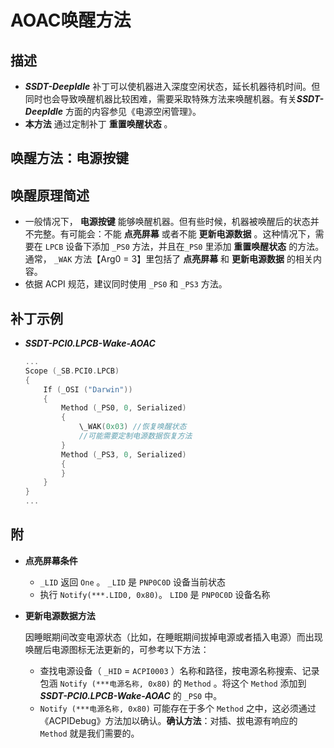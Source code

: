 # AOAC唤醒方法

## 描述

- ***SSDT-DeepIdle*** 补丁可以使机器进入深度空闲状态，延长机器待机时间。但同时也会导致唤醒机器比较困难，需要采取特殊方法来唤醒机器。有关***SSDT-DeepIdle*** 方面的内容参见《电源空闲管理》。
- **本方法** 通过定制补丁 **重置唤醒状态** 。

## 唤醒方法：电源按键

## 唤醒原理简述

- 一般情况下， **电源按键** 能够唤醒机器。但有些时候，机器被唤醒后的状态并不完整。有可能会：不能 **点亮屏幕** 或者不能 **更新电源数据** 。这种情况下，需要在 `LPCB` 设备下添加 `_PS0` 方法，并且在`_PS0` 里添加 **重置唤醒状态** 的方法。通常， `_WAK` 方法【Arg0 = 3】里包括了 **点亮屏幕** 和 **更新电源数据** 的相关内容。
- 依据 ACPI 规范，建议同时使用 `_PS0` 和 `_PS3` 方法。

## 补丁示例

- ***SSDT-PCI0.LPCB-Wake-AOAC*** 

  ```Swift
  ...
  Scope (_SB.PCI0.LPCB)
  {
      If (_OSI ("Darwin"))
      {
          Method (_PS0, 0, Serialized)
          {
              \_WAK(0x03) //恢复唤醒状态
              //可能需要定制电源数据恢复方法
          }
          Method (_PS3, 0, Serialized)
          {
          }
      }
  }
  ...
  ```
  

## 附

- **点亮屏幕条件** 
  - `_LID`  返回 `One` 。 `_LID` 是 `PNP0C0D` 设备当前状态
  - 执行 `Notify(***.LID0, 0x80)`。 `LID0` 是 `PNP0C0D` 设备名称

- **更新电源数据方法** 

  因睡眠期间改变电源状态（比如，在睡眠期间拔掉电源或者插入电源）而出现唤醒后电源图标无法更新的，可参考以下方法：

  - 查找电源设备（ `_HID` =  `ACPI0003` ）名称和路径，按电源名称搜索、记录包涵 `Notify (***电源名称, 0x80)` 的 `Method` 。将这个 `Method` 添加到 ***SSDT-PCI0.LPCB-Wake-AOAC*** 的 `_PS0` 中。
  - `Notify (***电源名称, 0x80)` 可能存在于多个 `Method` 之中，这必须通过《ACPIDebug》方法加以确认。**确认方法**：对插、拔电源有响应的 `Method` 就是我们需要的。

